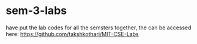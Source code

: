 # sem-3-labs

have put the lab codes for all the semsters together, the can be accessed here:
https://github.com/takshkothari/MIT-CSE-Labs
